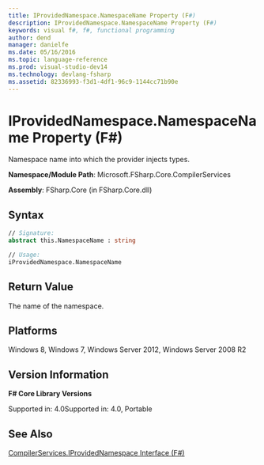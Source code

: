 ```yaml
---
title: IProvidedNamespace.NamespaceName Property (F#)
description: IProvidedNamespace.NamespaceName Property (F#)
keywords: visual f#, f#, functional programming
author: dend
manager: danielfe
ms.date: 05/16/2016
ms.topic: language-reference
ms.prod: visual-studio-dev14
ms.technology: devlang-fsharp
ms.assetid: 82336993-f3d1-4df1-96c9-1144cc71b90e 
---
```


# IProvidedNamespace.NamespaceName Property (F#)

Namespace name into which the provider injects types.

**Namespace/Module Path**: Microsoft.FSharp.Core.CompilerServices

**Assembly**: FSharp.Core (in FSharp.Core.dll)


## Syntax

```fsharp
// Signature:
abstract this.NamespaceName : string

// Usage:
iProvidedNamespace.NamespaceName
```

## Return Value
The name of the namespace.

## Platforms
Windows 8, Windows 7, Windows Server 2012, Windows Server 2008 R2


## Version Information
**F# Core Library Versions**

Supported in: 4.0Supported in: 4.0, Portable

## See Also
[CompilerServices.IProvidedNamespace Interface &#40;F&#35;&#41;](CompilerServices.IProvidedNamespace-Interface-%5BFSharp%5D.md)